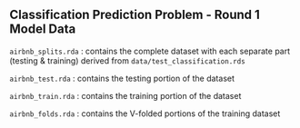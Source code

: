 ## Classification Prediction Problem - Round 1 Model Data

`airbnb_splits.rda` : contains the complete dataset with each separate part (testing & training) derived from `data/test_classification.rds`

`airbnb_test.rda` : contains the testing portion of the dataset

`airbnb_train.rda` : contains the training portion of the dataset

`airbnb_folds.rda` : contains the V-folded portions of the training dataset


